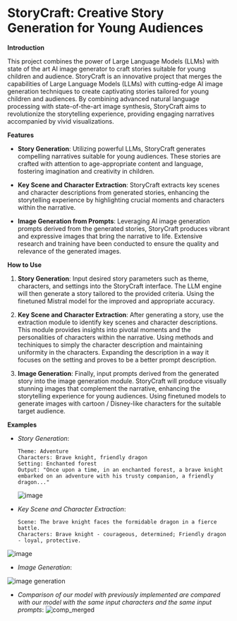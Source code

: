 # StoryCraft: Creative Story Generation for Young Audiences
**Introduction**

This project combines the power of Large Language Models (LLMs) with state of the art AI image generator to craft stories suitable for young children and audience.
StoryCraft is an innovative project that merges the capabilities of Large Language Models (LLMs) with cutting-edge AI image generation techniques to create captivating stories tailored for young children and audiences. By combining advanced natural language processing with state-of-the-art image synthesis, StoryCraft aims to revolutionize the storytelling experience, providing engaging narratives accompanied by vivid visualizations.

**Features**

- **Story Generation**: Utilizing powerful LLMs, StoryCraft generates compelling narratives suitable for young audiences. These stories are crafted with attention to age-appropriate content and language, fostering imagination and creativity in children.

- **Key Scene and Character Extraction**: StoryCraft extracts key scenes and character descriptions from generated stories, enhancing the storytelling experience by highlighting crucial moments and characters within the narrative.

- **Image Generation from Prompts**: Leveraging AI image generation prompts derived from the generated stories, StoryCraft produces vibrant and expressive images that bring the narrative to life. Extensive research and training have been conducted to ensure the quality and relevance of the generated images.

**How to Use**

1. **Story Generation**: Input desired story parameters such as theme, characters, and settings into the StoryCraft interface. The LLM engine will then generate a story tailored to the provided criteria. Using the finetuned Mistral model for the improved and appropriate accuracy.

2. **Key Scene and Character Extraction**: After generating a story, use the extraction module to identify key scenes and character descriptions. This module provides insights into pivotal moments and the personalities of characters within the narrative. Using methods and techiniques to simply the character description and maintaining uniformity in the characters. Expanding the description in a way it focuses on the setting and proves to be a better prompt description. 

3. **Image Generation**: Finally, input prompts derived from the generated story into the image generation module. StoryCraft will produce visually stunning images that complement the narrative, enhancing the storytelling experience for young audiences. Using finetuned models to generate images with cartoon / Disney-like characters for the suitable target audience.

**Examples**

- *Story Generation*: 
    ```
    Theme: Adventure
    Characters: Brave knight, friendly dragon
    Setting: Enchanted forest
    Output: "Once upon a time, in an enchanted forest, a brave knight embarked on an adventure with his trusty companion, a friendly dragon..."
    ```
    ![image](https://github.com/Krishhhhh05/StoryCraft/assets/102244499/a4692c31-58f9-4129-a790-8dc6cd8d02ed)


- *Key Scene and Character Extraction*:
    ```
    Scene: The brave knight faces the formidable dragon in a fierce battle.
    Characters: Brave knight - courageous, determined; Friendly dragon - loyal, protective.
    ```
![image](https://github.com/Krishhhhh05/StoryCraft/assets/102244499/99b74bc0-7985-4846-b3bc-f33249164d88)

- *Image Generation*:

![image generation](https://github.com/Krishhhhh05/StoryCraft/assets/102244499/29dfcde4-1364-4016-a5b3-21b0b4881634)

- *Comparison of our model with previously implemented are compared with our model with the same input characters and the same input prompts*:
![comp_merged](https://github.com/Krishhhhh05/StoryCraft/assets/102244499/0131b214-bdfc-48a3-87dd-e7540232724e)

